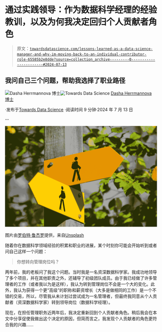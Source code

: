 # 通过实践领导：作为数据科学经理的经验教训，以及为何我决定回归个人贡献者角色

> 原文：[`towardsdatascience.com/lessons-learned-as-a-data-science-manager-and-why-im-moving-back-to-an-individual-contributor-role-65585b2e8dde?source=collection_archive---------0-----------------------#2024-07-13`](https://towardsdatascience.com/lessons-learned-as-a-data-science-manager-and-why-im-moving-back-to-an-individual-contributor-role-65585b2e8dde?source=collection_archive---------0-----------------------#2024-07-13)

## 我问自己三个问题，帮助我选择了职业路径

[](https://robodasha.medium.com/?source=post_page---byline--65585b2e8dde--------------------------------)![Dasha Herrmannova 博士](https://robodasha.medium.com/?source=post_page---byline--65585b2e8dde--------------------------------)[](https://towardsdatascience.com/?source=post_page---byline--65585b2e8dde--------------------------------)![Towards Data Science](https://towardsdatascience.com/?source=post_page---byline--65585b2e8dde--------------------------------) [Dasha Herrmannova 博士](https://robodasha.medium.com/?source=post_page---byline--65585b2e8dde--------------------------------)

·发布于[Towards Data Science](https://towardsdatascience.com/?source=post_page---byline--65585b2e8dde--------------------------------) ·阅读时间 9 分钟·2024 年 7 月 13 日

--

![](img/11e8ff181b36cf9c7e15ecbc8c9821f1.png)

图片由[罗伯特·鲁杰罗](https://unsplash.com/@robert2301?utm_source=medium&utm_medium=referral)提供，来自[Unsplash](https://unsplash.com/?utm_source=medium&utm_medium=referral)

随着你在数据科学领域经验的积累和职业的进展，某个时刻你可能会开始听到或者问自己这样一个问题：

> 你想转向管理岗位吗？

两年前，我的老板问了我这个问题。当时我是一名资深数据科学家。我成功地领导了多个项目，并在其他职责之外，还辅导了初级团队成员。由于我已经做了许多管理者的工作（或者我以为是这样），我认为转到管理岗位不会是一个大的变化。此外，我认为获得一个更“高级”的职称和薪资增长（大多是做相同的工作）是一个不错的交易，所以，尽管我从未计划过尝试成为一名管理者，但最终我同意从个人贡献者（资深数据科学家）转到领导岗位（数据科学经理）。

现在，在担任管理职务近两年后，我决定重新回到个人贡献者角色。稍后我会在本文中分享促使我做出这个决定的原因，但简而言之，我发现个人贡献者的角色更符合我的兴趣……
